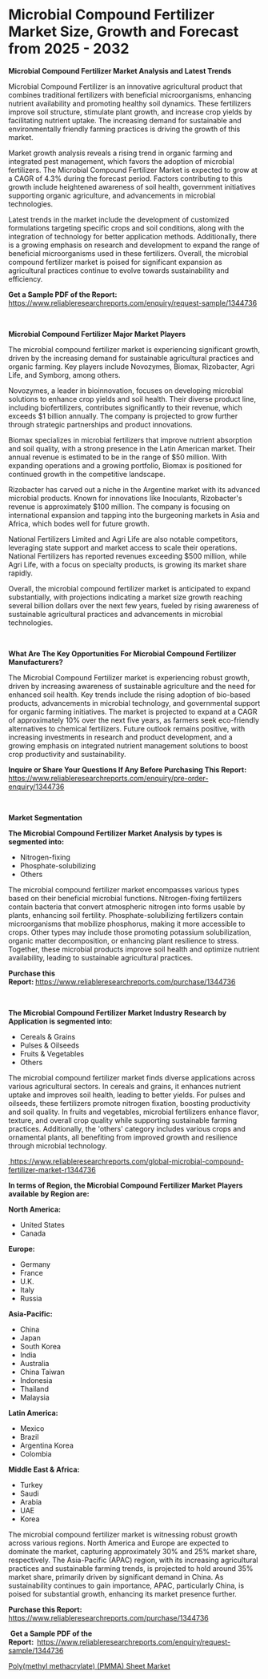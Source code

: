 <p><h1>Microbial Compound Fertilizer Market Size, Growth and Forecast from 2025 - 2032</h1></p><p><strong>Microbial Compound Fertilizer Market Analysis and Latest Trends</strong></p>
<p><p>Microbial Compound Fertilizer is an innovative agricultural product that combines traditional fertilizers with beneficial microorganisms, enhancing nutrient availability and promoting healthy soil dynamics. These fertilizers improve soil structure, stimulate plant growth, and increase crop yields by facilitating nutrient uptake. The increasing demand for sustainable and environmentally friendly farming practices is driving the growth of this market.</p><p>Market growth analysis reveals a rising trend in organic farming and integrated pest management, which favors the adoption of microbial fertilizers. The Microbial Compound Fertilizer Market is expected to grow at a CAGR of 4.3% during the forecast period. Factors contributing to this growth include heightened awareness of soil health, government initiatives supporting organic agriculture, and advancements in microbial technologies.</p><p>Latest trends in the market include the development of customized formulations targeting specific crops and soil conditions, along with the integration of technology for better application methods. Additionally, there is a growing emphasis on research and development to expand the range of beneficial microorganisms used in these fertilizers. Overall, the microbial compound fertilizer market is poised for significant expansion as agricultural practices continue to evolve towards sustainability and efficiency.</p></p>
<p><strong>Get a Sample PDF of the Report:&nbsp;</strong> <a href="https://www.reliableresearchreports.com/enquiry/request-sample/1344736?utm_campaign=3360&utm_medium=2&utm_source=Github&utm_content=ia&utm_term=03042025&utm_id=microbial-compound-fertilizer">https://www.reliableresearchreports.com/enquiry/request-sample/1344736</a></p>
<p>&nbsp;</p>
<p><strong>Microbial Compound Fertilizer Major Market Players</strong></p>
<p><p>The microbial compound fertilizer market is experiencing significant growth, driven by the increasing demand for sustainable agricultural practices and organic farming. Key players include Novozymes, Biomax, Rizobacter, Agri Life, and Symborg, among others. </p><p>Novozymes, a leader in bioinnovation, focuses on developing microbial solutions to enhance crop yields and soil health. Their diverse product line, including biofertilizers, contributes significantly to their revenue, which exceeds $1 billion annually. The company is projected to grow further through strategic partnerships and product innovations.</p><p>Biomax specializes in microbial fertilizers that improve nutrient absorption and soil quality, with a strong presence in the Latin American market. Their annual revenue is estimated to be in the range of $50 million. With expanding operations and a growing portfolio, Biomax is positioned for continued growth in the competitive landscape.</p><p>Rizobacter has carved out a niche in the Argentine market with its advanced microbial products. Known for innovations like Inoculants, Rizobacter's revenue is approximately $100 million. The company is focusing on international expansion and tapping into the burgeoning markets in Asia and Africa, which bodes well for future growth.</p><p>National Fertilizers Limited and Agri Life are also notable competitors, leveraging state support and market access to scale their operations. National Fertilizers has reported revenues exceeding $500 million, while Agri Life, with a focus on specialty products, is growing its market share rapidly.</p><p>Overall, the microbial compound fertilizer market is anticipated to expand substantially, with projections indicating a market size growth reaching several billion dollars over the next few years, fueled by rising awareness of sustainable agricultural practices and advancements in microbial technologies.</p></p>
<p>&nbsp;</p>
<p><strong>What Are The Key Opportunities For Microbial Compound Fertilizer Manufacturers?</strong></p>
<p><p>The Microbial Compound Fertilizer market is experiencing robust growth, driven by increasing awareness of sustainable agriculture and the need for enhanced soil health. Key trends include the rising adoption of bio-based products, advancements in microbial technology, and governmental support for organic farming initiatives. The market is projected to expand at a CAGR of approximately 10% over the next five years, as farmers seek eco-friendly alternatives to chemical fertilizers. Future outlook remains positive, with increasing investments in research and product development, and a growing emphasis on integrated nutrient management solutions to boost crop productivity and sustainability.</p></p>
<p><strong>Inquire or Share Your Questions If Any Before Purchasing This Report:</strong> <a href="https://www.reliableresearchreports.com/enquiry/pre-order-enquiry/1344736?utm_campaign=3360&utm_medium=2&utm_source=Github&utm_content=ia&utm_term=03042025&utm_id=microbial-compound-fertilizer">https://www.reliableresearchreports.com/enquiry/pre-order-enquiry/1344736</a></p>
<p>&nbsp;</p>
<p><strong>Market Segmentation</strong></p>
<p><strong>The Microbial Compound Fertilizer Market Analysis by types is segmented into:</strong></p>
<p><ul><li>Nitrogen-fixing</li><li>Phosphate-solubilizing</li><li>Others</li></ul></p>
<p><p>The microbial compound fertilizer market encompasses various types based on their beneficial microbial functions. Nitrogen-fixing fertilizers contain bacteria that convert atmospheric nitrogen into forms usable by plants, enhancing soil fertility. Phosphate-solubilizing fertilizers contain microorganisms that mobilize phosphorus, making it more accessible to crops. Other types may include those promoting potassium solubilization, organic matter decomposition, or enhancing plant resilience to stress. Together, these microbial products improve soil health and optimize nutrient availability, leading to sustainable agricultural practices.</p></p>
<p><strong>Purchase this Report:&nbsp;</strong><a href="https://www.reliableresearchreports.com/purchase/1344736?utm_campaign=3360&utm_medium=2&utm_source=Github&utm_content=ia&utm_term=03042025&utm_id=microbial-compound-fertilizer">https://www.reliableresearchreports.com/purchase/1344736</a></p>
<p>&nbsp;</p>
<p><strong>The Microbial Compound Fertilizer Market Industry Research by Application is segmented into:</strong></p>
<p><ul><li>Cereals & Grains</li><li>Pulses & Oilseeds</li><li>Fruits & Vegetables</li><li>Others</li></ul></p>
<p><p>The microbial compound fertilizer market finds diverse applications across various agricultural sectors. In cereals and grains, it enhances nutrient uptake and improves soil health, leading to better yields. For pulses and oilseeds, these fertilizers promote nitrogen fixation, boosting productivity and soil quality. In fruits and vegetables, microbial fertilizers enhance flavor, texture, and overall crop quality while supporting sustainable farming practices. Additionally, the 'others' category includes various crops and ornamental plants, all benefiting from improved growth and resilience through microbial technology.</p></p>
<p><a href="https://www.reliableresearchreports.com/global-microbial-compound-fertilizer-market-r1344736?utm_campaign=3360&utm_medium=2&utm_source=Github&utm_content=ia&utm_term=03042025&utm_id=microbial-compound-fertilizer">&nbsp;https://www.reliableresearchreports.com/global-microbial-compound-fertilizer-market-r1344736</a></p>
<p><strong>In terms of Region, the Microbial Compound Fertilizer Market Players available by Region are:</strong></p>
<p>
    <p> <strong> North America: </strong>
        <ul>
            <li>United States</li>
            <li>Canada</li>
        </ul>
        </p> 
    <p> <strong> Europe: </strong>
        <ul>
            <li>Germany</li>
            <li>France</li>
            <li>U.K.</li>
            <li>Italy</li>
            <li>Russia</li>
        </ul>
        </p> 
    <p> <strong> Asia-Pacific: </strong>
        <ul>
            <li>China</li>
            <li>Japan</li>
            <li>South Korea</li>
            <li>India</li>
            <li>Australia</li>
            <li>China Taiwan</li>
            <li>Indonesia</li>
            <li>Thailand</li>
            <li>Malaysia</li>
        </ul>
        </p> 
    <p> <strong> Latin America: </strong>
        <ul>
            <li>Mexico</li>
            <li>Brazil</li>
            <li>Argentina Korea</li>
            <li>Colombia</li>
        </ul>
        </p> 
    <p> <strong> Middle East & Africa: </strong>
        <ul>
            <li>Turkey</li>
            <li>Saudi</li>
            <li>Arabia</li>
            <li>UAE</li>
            <li>Korea</li>
        </ul>
    </p>
    </p>
<p><p>The microbial compound fertilizer market is witnessing robust growth across various regions. North America and Europe are expected to dominate the market, capturing approximately 30% and 25% market share, respectively. The Asia-Pacific (APAC) region, with its increasing agricultural practices and sustainable farming trends, is projected to hold around 35% market share, primarily driven by significant demand in China. As sustainability continues to gain importance, APAC, particularly China, is poised for substantial growth, enhancing its market presence further.</p></p>
<p><strong>Purchase this Report: </strong><a href="https://www.reliableresearchreports.com/purchase/1344736?utm_campaign=3360&utm_medium=2&utm_source=Github&utm_content=ia&utm_term=03042025&utm_id=microbial-compound-fertilizer">https://www.reliableresearchreports.com/purchase/1344736</a></p>
<p>&nbsp;<strong>Get a Sample PDF of the Report:&nbsp;&nbsp;</strong><a href="https://www.reliableresearchreports.com/enquiry/request-sample/1344736?utm_campaign=3360&utm_medium=2&utm_source=Github&utm_content=ia&utm_term=03042025&utm_id=microbial-compound-fertilizer">https://www.reliableresearchreports.com/enquiry/request-sample/1344736</a></p>
<p><strong></strong></p>
<p><p><a href="https://github.com/kolffmaris58/Market-Research-Report-List-1/blob/main/polymethyl-methacrylate-pmma-sheet-market.md?utm_campaign=3360&utm_medium=2&utm_source=Github&utm_content=ia&utm_term=03042025&utm_id=microbial-compound-fertilizer">Poly(methyl methacrylate) (PMMA) Sheet Market</a></p></p>